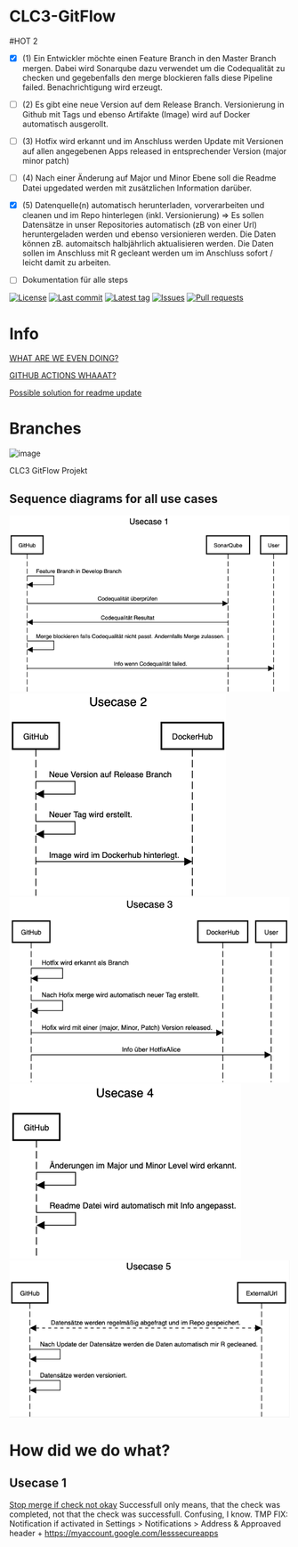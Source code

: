 # CLC3-GitFlow

#HOT 2

 - [x] (1) Ein Entwickler möchte einen Feature Branch in den Master Branch mergen. Dabei wird Sonarqube dazu verwendet um die Codequalität zu checken und gegebenfalls den merge blockieren falls diese Pipeline failed. Benachrichtigung wird erzeugt.
  - [ ] (2) Es gibt eine neue Version auf dem Release Branch. Versionierung in Github mit Tags und ebenso Artifakte (Image) wird auf Docker automatisch ausgerollt.
  - [ ] (3) Hotfix wird erkannt und im Anschluss werden Update mit Versionen auf allen angegebenen Apps released in entsprechender Version (major minor patch)
  - [ ] (4) Nach einer Änderung auf Major und Minor Ebene soll die Readme Datei upgedated werden mit zusätzlichen Information darüber. 
  - [x] (5) Datenquelle(n) automatisch herunterladen, vorverarbeiten und cleanen und im Repo hinterlegen (inkl. Versionierung) => Es sollen Datensätze in unser Repositories automatisch (zB von einer Url) heruntergeladen werden und ebenso versionieren werden. Die Daten können zB. automaitsch halbjährlich aktualisieren werden. Die Daten sollen im Anschluss mit R gecleant werden um im Anschluss sofort / leicht damit zu arbeiten.
- [ ] Dokumentation für alle steps


[![License](https://img.shields.io/github/license/CLC3-GitFlow/CLC3-GitFlow.svg?style=flat-square)](LICENSE)
[![Last commit](https://img.shields.io/github/last-commit/CLC3-GitFlow/CLC3-GitFlow.svg?style=flat-square)](https://github.com/CLC3-GitFlow/CLC3-GitFlow/commits)
[![Latest tag](https://img.shields.io/github/tag/CLC3-GitFlow/CLC3-GitFlow.svg?style=flat-square)](https://github.com/CLC3-GitFlow/CLC3-GitFlow/releases)
[![Issues](https://img.shields.io/github/issues/CLC3-GitFlow/CLC3-GitFlow.svg?style=flat-square)](https://github.com/CLC3-GitFlow/CLC3-GitFlow/issues)
[![Pull requests](https://img.shields.io/github/issues-pr/CLC3-GitFlow/CLC3-GitFlow.svg?style=flat-square)](https://github.com/CLC3-GitFlow/CLC3-GitFlow/pulls)

# Info

[WHAT ARE WE EVEN DOING?](https://docs.google.com/spreadsheets/d/1TND9vrQhHt1GK2RZ2cM7CNtNGox4a7Rkn2qamFMTSvg/edit#gid=0)

[GITHUB ACTIONS WHAAAT?](https://docs.github.com/en/actions/learn-github-actions)

[Possible solution for readme update](https://github.community/t/possible-to-commit-files-after-workflow-runs/17824)

# Branches

![image](https://user-images.githubusercontent.com/68330032/145993696-b4797f1a-3d4f-470d-afe6-9f5fecbfe24c.png)


CLC3 GitFlow Projekt


## Sequence diagrams for all use cases

![Usecase1](Usecases/Usecase1.png)
![Usecase2](Usecases/Usecase2.png)
![Usecase3](Usecases/Usecase3.png)
![Usecase4](Usecases/Usecase4.png)
![Usecase5](Usecases/Usecase5.png)

# How did we do what?

## Usecase 1
[Stop merge if check not okay](https://stackoverflow.com/questions/58654530/how-to-auto-reject-a-pull-request-if-tests-are-failing-github-actions)
Successfull only means, that the check was completed, not that the check was successfull. Confusing, I know.
TMP FIX: Notification if activated in Settings > Notifications > Address & Approaved header + https://myaccount.google.com/lesssecureapps
